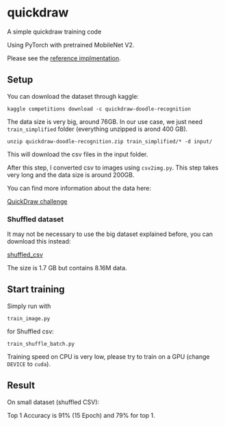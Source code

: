# quickdraw
A simple quickdraw training code

Using PyTorch with pretrained MobileNet V2.

Please see the [reference implmentation](https://www.kaggle.com/leighplt/pytorch-starter-kit/data).

## Setup

You can download the dataset through kaggle:

```
kaggle competitions download -c quickdraw-doodle-recognition
```

The data size is very big, around 76GB. In our use case, we just need `train_simplified` folder (everything unzipped is arond 400 GB).

```
unzip quickdraw-doodle-recognition.zip train_simplified/* -d input/
```
This will download the csv files in the input folder.

After this step, I converted csv to images using `csv2img.py`. This step takes very long and the data size is around 200GB.

You can find more information about the data here:

[QuickDraw challenge](https://www.kaggle.com/c/quickdraw-doodle-recognition/data)

### Shuffled dataset

It may not be necessary to use the big dataset explained before, you can download this instead:

[shuffled_csv](https://www.kaggle.com/gaborfodor/shuffle-csvs)

The size is 1.7 GB but contains 8.16M data.

## Start training

Simply run with
```
train_image.py
```

for Shuffled csv:

```
train_shuffle_batch.py
```

Training speed on CPU is very low, please try to train on a GPU (change `DEVICE` to `cuda`).

## Result

On small dataset (shuffled CSV):

Top 1 Accuracy is 91% (15 Epoch) and 79% for top 1.
